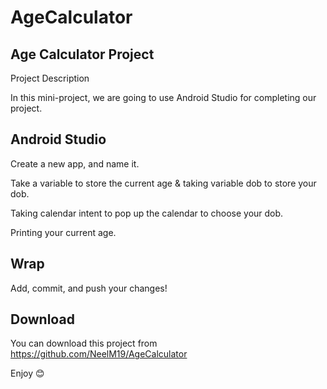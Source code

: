 # AgeCalculator 

Age Calculator Project
-----------------------------------------------------------------------------------------------

Project Description

In this mini-project, we are going to use Android Studio for completing our project.


Android Studio
-----------------------------------------------------------------------------------------------

 Create a new app, and name it.

 Take a variable to store the current age & taking variable dob to store your dob.

 Taking calendar intent to pop up the calendar to choose your dob.

 Printing your current age.

Wrap
-----------------------------------------------------------------------------------------------

 Add, commit, and push your changes!

Download
-----------------------------------------------------------------------------------------------

 You can download this project from https://github.com/NeelM19/AgeCalculator 

Enjoy 😊
